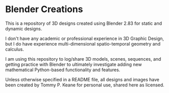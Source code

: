 # Blender Creations

This is a repository of 3D designs created using Blender 2.83 for static and dynamic designs.

I don't have any academic or professional experience in 3D Graphic Design, but I do have experience multi-dimensional spatio-temporal geometry and calculus.

I am using this repository to log/share 3D models, scenes, sequences, and getting practice with Blender to ultimately investigate adding new mathematical Python-based functionality and features.

Unless otherwise specified in a README file, all designs and images have been created by Tommy P. Keane for personal use, shared here as licensed.
